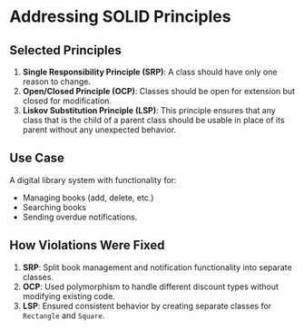 # Addressing SOLID Principles

## Selected Principles
1. **Single Responsibility Principle (SRP)**: A class should have only one reason to change.
2. **Open/Closed Principle (OCP)**: Classes should be open for extension but closed for modification.
3. **Liskov Substitution Principle (LSP)**: This principle ensures that any class that is the child of a parent class should be usable in place of its parent without any unexpected behavior.

## Use Case
A digital library system with functionality for:
- Managing books (add, delete, etc.)
- Searching books
- Sending overdue notifications.

## How Violations Were Fixed
1. **SRP**: Split book management and notification functionality into separate classes.
2. **OCP**: Used polymorphism to handle different discount types without modifying existing code.
3. **LSP**: Ensured consistent behavior by creating separate classes for `Rectangle` and `Square`.
